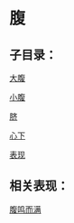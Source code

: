 # 腹## 子目录：[大腹](https://www.gmzyjc.com/read/biaoxian/cat_大腹.md)[小腹](https://www.gmzyjc.com/read/biaoxian/cat_小腹.md)[脐](https://www.gmzyjc.com/read/biaoxian/cat_脐.md)[心下](https://www.gmzyjc.com/read/biaoxian/cat_心下.md)[表现](https://www.gmzyjc.com/read/biaoxian/cat_表现.md)## 相关表现：[腹鸣而满](https://www.gmzyjc.com/search/result?wd=腹鸣而满)